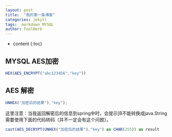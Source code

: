 ```yaml
---
layout: post
title:  "我的第一条博客"
categories: jekyll
tags:  markdown MYSQL
author: FoolHerb
---
```


* content
{:toc}

## MYSQL AES加密
```js
HEX(AES_ENCRYPT("abc123456","key"))
```

## AES 解密

```js
UNHEX("加密后的结果"),"key");
```

这里注意：当我返回解密后的信息到spring中时，会提示[B不能转换成java.String 需要使用下面的代码转码（并不一定会有这个问题）。

```js
cast(AES_DECRYPT(UNHEX("加密后的结果"),"key") as CHAR(255)) as result
```
